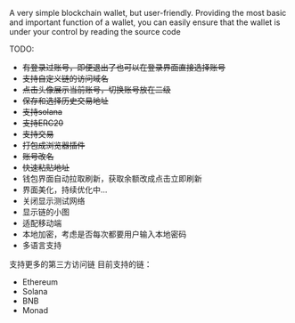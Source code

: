 A very simple blockchain wallet, but user-friendly. Providing the most basic and important function of a wallet, you can easily ensure that the wallet is under your control by reading the source code

TODO:
- ~~有登录过账号，即便退出了也可以在登录界面直接选择账号~~
- ~~支持自定义链的访问域名~~
- ~~点击头像展示当前账号，切换账号放在二级~~
- ~~保存和选择历史交易地址~~
- ~~支持solana~~
- ~~支持ERC20~~
- ~~支持交易~~
- ~~打包成浏览器插件~~
- ~~账号改名~~
- ~~快速粘贴地址~~
- 钱包界面自动拉取刷新，获取余额改成点击立即刷新
- 界面美化，持续优化中...
- 关闭显示测试网络
- 显示链的小图
- 适配移动端
- 本地加密，考虑是否每次都要用户输入本地密码
- 多语言支持


支持更多的第三方访问链
目前支持的链：
- Ethereum
- Solana
- BNB
- Monad
